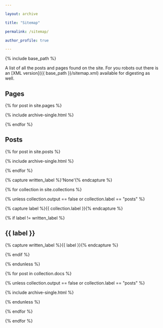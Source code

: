 ```yaml
---

layout: archive

title: "Sitemap"

permalink: /sitemap/

author_profile: true

---
```


{% include base_path %}

A list of all the posts and pages found on the site. For you robots out there is an [XML version]({{ base_path }}/sitemap.xml) available for digesting as well.

<h2>Pages</h2>

{% for post in site.pages %}

  {% include archive-single.html %}

{% endfor %}

<h2>Posts</h2>

{% for post in site.posts %}

  {% include archive-single.html %}

{% endfor %}

{% capture written_label %}'None'{% endcapture %}

{% for collection in site.collections %}

{% unless collection.output == false or collection.label == "posts" %}

  {% capture label %}{{ collection.label }}{% endcapture %}

  {% if label != written_label %}

  <h2>{{ label }}</h2>

  {% capture written_label %}{{ label }}{% endcapture %}

  {% endif %}

{% endunless %}

{% for post in collection.docs %}

  {% unless collection.output == false or collection.label == "posts" %}

  {% include archive-single.html %}

  {% endunless %}

{% endfor %}

{% endfor %}
